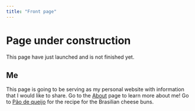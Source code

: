 ```yaml
---
title: "Front page"
---
```


# Page under construction

This page have just launched and is not finished yet.

## Me

This page is going to be serving as my personal website with information that I would like to share. Go to the [About] page to learn more about me! Go to [Pão de queijo] for the recipe for the Brasilian cheese buns.

[About]: about
[Pão de queijo]: recipes/pao_de_queijo
